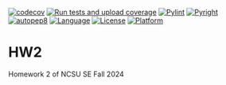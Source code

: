[![codecov](https://codecov.io/gh/NCSU-SE-2024/HW2/graph/badge.svg?token=26XxWVrX3m)](https://codecov.io/gh/NCSU-SE-2024/HW2)
[![Run tests and upload coverage](https://github.com/NCSU-SE-2024/HW2/actions/workflows/python-app.yml/badge.svg)](https://github.com/NCSU-SE-2024/HW2/actions/workflows/python-app.yml)
[![Pylint](https://github.com/NCSU-SE-2024/HW2/actions/workflows/pylint.yml/badge.svg)](https://github.com/NCSU-SE-2024/HW2/actions/workflows/pylint.yml)
[![Pyright](https://github.com/NCSU-SE-2024/HW2/actions/workflows/pyright.yml/badge.svg)](https://github.com/NCSU-SE-2024/HW2/actions/workflows/pyright.yml)
[![autopep8](https://github.com/NCSU-SE-2024/HW2/actions/workflows/autopep8.yml/badge.svg)](https://github.com/NCSU-SE-2024/HW2/actions/workflows/autopep8.yml)
[![Language](https://img.shields.io/badge/Language-Python-blue)](https://www.python.org)
[![License](https://img.shields.io/badge/License-Apache%202.0-blue.svg)](https://opensource.org/licenses/Apache-2.0)
[![Platform](https://img.shields.io/badge/Platform-Linux-red)](https://www.linux.org)

# HW2
Homework 2 of NCSU SE Fall 2024
